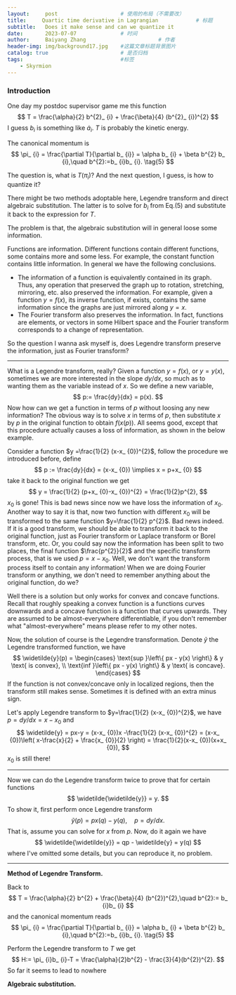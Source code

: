 ```yaml
---
layout:     post   				    # 使用的布局（不需要改）
title:     Quartic time derivative in Lagrangian 			# 标题 
subtitle:   Does it make sense and can we quantize it
date:       2023-07-07 				# 时间
author:     Baiyang Zhang 						# 作者
header-img: img/background17.jpg 	#这篇文章标题背景图片
catalog: true 						# 是否归档
tags:								#标签
    - Skyrmion
---
```


### Introduction

One day my postdoc supervisor game me this function
$$
T = \frac{\alpha}{2} b^{2}_ {i} + \frac{\beta}{4} (b^{2}_ {i})^{2}
$$
I guess $b_ {i}$ is something like $\dot{a}_ {i}$. $T$ is probably the kinetic energy.

The canonical momentum is 
$$
\pi_ {i} = \frac{\partial T}{\partial b_ {i}} = \alpha b_ {i} + \beta b^{2} b_ {i},\quad  b^{2}:=b_ {i}b_ {i}.
\tag{5}
$$

The question is, what is $T(\pi_ {i})$? And the next question, I guess, is how to quantize it?

There might be two methods adoptable here, Legendre transform and direct algebraic substitution. The latter is to solve for $b_ {i}$ from Eq.(5) and substitute it back to the expression for $T$. 

The problem is that, the algebraic substitution will in general loose some information.

Functions are information. Different functions contain different functions, some contains more and some less. For example, the constant function contains little information. In general we have the following conclusions.

- The information of a function is equivalently contained in its graph. Thus, any operation that preserved the graph up to rotation, stretching, mirroring, etc. also preserved the information. For example, given a function $y=f(x)$, its inverse function, if exists, contains the same information since the graphs are just mirrored along $y=x$. 
- The Fourier transform also preserves the information. In fact, functions are elements, or vectors in some Hilbert space and the Fourier transform corresponds to a change of representation.

So the question I wanna ask myself is, does Legendre transform preserve the information, just as Fourier transform?

- - -

What is a Legendre transform, really? Given a function $y = f(x)$, or $y = y(x)$, sometimes we are more interested in the slope $dy / dx$, so much as to wanting them as the variable instead of $x$. So we define a new variable,
$$
p:= \frac{dy}{dx} = p(x).
$$
Now how can we get a function in terms of $p$ without loosing any new information? The obvious way is to solve $x$ in terms of $p$, then substitute $x$ by $p$ in the original function to obtain $f(x(p))$. All seems good, except that this procedure actually causes a loss of information, as shown in the below example.

Consider a function $y =\frac{1}{2} (x-x_ {0})^{2}$, follow the procedure we introduced before, define
$$
p := \frac{dy}{dx} = (x-x_ {0}) \implies x = p+x_ {0}
$$
take it back to the original function we get
$$
y = \frac{1}{2} (p+x_ {0}-x_ {0})^{2} = \frac{1}{2}p^{2},
$$
$x_ {0}$ is gone! This is bad news since now we have loss the information of $x_ {0}$. Another way to say it is that, now two function with different $x_ {0}$ will be transformed to the same function $y=\frac{1}{2} p^{2}$. Bad news indeed. If it is a good transform, we should be able to transform it back to the original function, just as Fourier transform or Laplace transform or Borel transform, etc. Or, you could say now the information has been split to two places, the final function $\frac{p^{2}}{2}$ and the specific transform process, that is we used $p=x-x_ {0}$. Well, we don't want the transform process itself to contain any information! When we are doing Fourier transform or anything, we don't need to remember anything about the original function, do we?

Well there is a solution but only works for convex and concave functions. Recall that roughly speaking a convex function is a functions curves downwards and a concave function is a function that curves upwards. They are assumed to be almost-everywhere differentiable, if you don't remember what "almost-everywhere" means please refer to my other notes.

Now, the solution of course is the Legendre transformation. Denote $\widetilde{y}$ the Legendre transformed function, we have 
$$
\widetilde{y}(p) = 
\begin{cases}
\text{sup }\left\{ px - y(x) \right\} & y \text{ is convex}, \\
\text{inf }\left\{ px - y(x) \right\} & y \text{ is concave}.
\end{cases}
$$
If the function is not convex/concave only in localized regions, then the transform still makes sense. Sometimes it is defined with an extra minus sign. 

Let's apply Legendre transform to $y=\frac{1}{2} (x-x_ {0})^{2}$, we have $p=dy / dx = x-x_ {0}$ and 
$$
\widetilde{y} = px-y = (x-x_ {0})x -\frac{1}{2} (x-x_ {0})^{2} = (x-x_ {0})\left( x-\frac{x}{2} + \frac{x_ {0}}{2} \right) = \frac{1}{2}(x-x_ {0})(x+x_ {0}),
$$
$x_ {0}$ is still there!

- - -

Now we can do the Legendre transform twice to prove that for certain functions 
$$
\widetilde{\widetilde{y}} = y.
$$
To show it, first perform once Legendre transform
$$
\widetilde{y}(p)=p x(q)-y(q),\quad  p = dy / dx.
$$
That is, assume you can solve for $x$ from $p$. Now, do it again we have 
$$
\widetilde{\widetilde{y}} = qp - \widetilde{y} = y(q)
$$
where I've omitted some details, but you can reproduce it, no problem.

- - -

**Method of Legendre Transform.** 

Back to 
$$
T = \frac{\alpha}{2} b^{2} + \frac{\beta}{4} (b^{2})^{2},\quad  b^{2}:= b_ {i}b_ {i}
$$
and the canonical momentum reads 
$$
\pi_ {i} = \frac{\partial T}{\partial b_ {i}} = \alpha b_ {i} + \beta b^{2} b_ {i},\quad  b^{2}:=b_ {i}b_ {i}.
\tag{5}
$$

Perform the Legendre transform to $T$ we get 
$$
H:= \pi_ {i}b_ {i}-T = \frac{\alpha}{2}b^{2} - \frac{3}{4}(b^{2})^{2}.
$$
So far it seems to lead to nowhere

**Algebraic substitution.** 